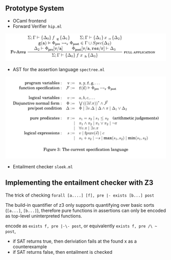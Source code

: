 
## Prototype System

- OCaml frontend
- Forward Verifier `hip.ml`
  
![](./img/09-30-11-18-17.png)

- AST for the assertion language `spectree.ml`

![](./img/09-30-10-42-28.png)

- Entailment checker `sleek.ml`



## Implementing the entailment checker with Z3

The trick of checking `forall [a....] [f], pre |- exists [b...] post`

The build-in quantifier of z3 only supports quantifying over basic sorts (`[a...]`, `[b...]`), therefore pure functions in assertions can only be encoded as top-level uninterpreted functions.

encode as `exists f, pre |-\- post`, or equivalently `exists f, pre /\ ~ post`, 
- if SAT returns true, then deriviation fails at the found x as a counterexample
- if SAT returns false, then entailment is checked
